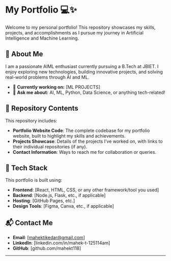 
# My Portfolio 💻✨

Welcome to my personal portfolio! This repository showcases my skills, projects, and accomplishments as I pursue my journey in Artificial Intelligence and Machine Learning. 

## 🌟 About Me
I am a passionate AIML enthusiast currently pursuing a B.Tech at JBIET. I enjoy exploring new technologies, building innovative projects, and solving real-world problems through AI and ML. 

- 🔭 **Currently working on:** [ML PROJECTS]
- 💬 **Ask me about:** AI, ML, Python, Data Science, or anything tech-related!

## 📁 Repository Contents
This repository includes:
- **Portfolio Website Code**: The complete codebase for my portfolio website, built to highlight my skills and achievements.
- **Projects Showcase**: Details of the projects I’ve worked on, with links to their individual repositories (if any).
- **Contact Information**: Ways to reach me for collaboration or queries.

## 🔧 Tech Stack
This portfolio is built using:
- **Frontend**: [React, HTML, CSS, or any other framework/tool you used]
- **Backend**: [Node.js, Flask, etc., if applicable]
- **Hosting**: [GitHub Pages,  etc.]
- **Design Tools**: [Figma, Canva, etc., if applicable]



## 📬 Contact Me
- **Email**: [mahektikedar@gmail.com]
- **LinkedIn**: [linkedin.com/in/mahek-t-125114am]
- **GitHub**: [github.com/mahekt118]

---

